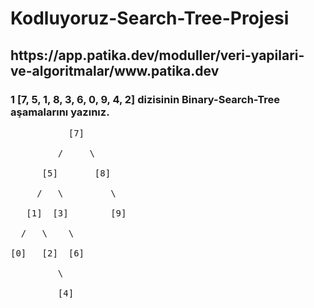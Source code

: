 # Kodluyoruz-Search-Tree-Projesi
<h2>https://app.patika.dev/moduller/veri-yapilari-ve-algoritmalar/www.patika.dev </h2>
<h3>1 [7, 5, 1, 8, 3, 6, 0, 9, 4, 2] dizisinin Binary-Search-Tree aşamalarını yazınız. </h3>
<pre>
           [7] <br>
         /     \ <br>
      [5]       [8] <br>
     /   \         \ <br>
   [1]  [3]        [9] <br>
  /   \    \ <br>
[0]   [2]  [6] <br>
         \ <br>
         [4] <br>
</pre>
